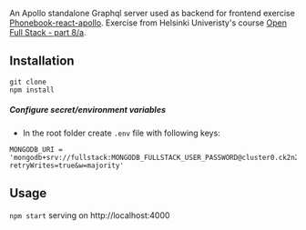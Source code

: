 An Apollo standalone Graphql server used as backend for frontend exercise [Phonebook-react-apollo](https://github.com/pcolt/Full-stack-open_part7-phonebook-react-apollo).
Exercise from Helsinki Univeristy's course [Open Full Stack - part 8/a](https://fullstackopen.com/en/part8/graph_ql_server).

## Installation

`git clone`  
`npm install`

##### Configure secret/environment variables
- In the root folder create `.env` file with following keys:   
```
MONGODB_URI = 'mongodb+srv://fullstack:MONGODB_FULLSTACK_USER_PASSWORD@cluster0.ck2n2.mongodb.net/repos?retryWrites=true&w=majority'
```

## Usage

`npm start` serving on http://localhost:4000